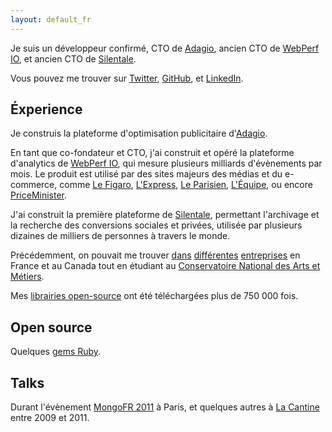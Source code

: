 ```yaml
---
layout: default_fr
---
```


Je suis un développeur confirmé, CTO de [Adagio](https://adagio.io), <span title="et Président">ancien CTO</span> de [WebPerf IO](https://webperf.io), et ancien CTO de [Silentale](http://silentale.com).

Vous pouvez me trouver sur [Twitter](https://twitter.com/nicolas_), [GitHub](https://github.com/nfo), et [LinkedIn](https://www.linkedin.com/in/nicolasfouche).

## Éxperience

Je construis la plateforme d'optimisation publicitaire d'[Adagio](https://adagio.io/).

En tant que co-fondateur et CTO, j'ai construit et opéré la plateforme d'analytics de [WebPerf IO](https://webperf.io/), qui mesure plusieurs milliards d'évènements par mois. Le produit est utilisé par des sites majeurs des médias et du e-commerce, comme [Le Figaro](https://www.lefigaro.fr), [L'Express](https://www.lexpress.fr), [Le Parisien](https://www.leparisien.fr), [L'Équipe](https://www.lequipe.fr/), ou encore [PriceMinister](https://priceminister.com).

J'ai construit la première plateforme de [Silentale](http://silentale.com), permettant l'archivage et la recherche des conversions sociales et privées, utilisée par plusieurs dizaines de milliers de personnes à travers le monde.

Précédemment, on pouvait me trouver [dans](https://atos.net) [différentes](https://www.opentext.com/) [entreprises](https://www.michelin.com/) en France et au Canada tout en étudiant au [Conservatoire National des Arts et Métiers](https://www.cnam.fr/).

Mes [librairies open-source](https://rubygems.org/profiles/nfo) ont été téléchargées plus de 750 000 fois.

## Open source

Quelques [gems Ruby](https://rubygems.org/profiles/nfo).

## Talks

Durant l'évènement [MongoFR 2011](https://www.slideshare.net/nfo/mongo-a-la-resque) à Paris, et quelques autres à [La Cantine](https://paris.numa.co/) entre 2009 et 2011.
